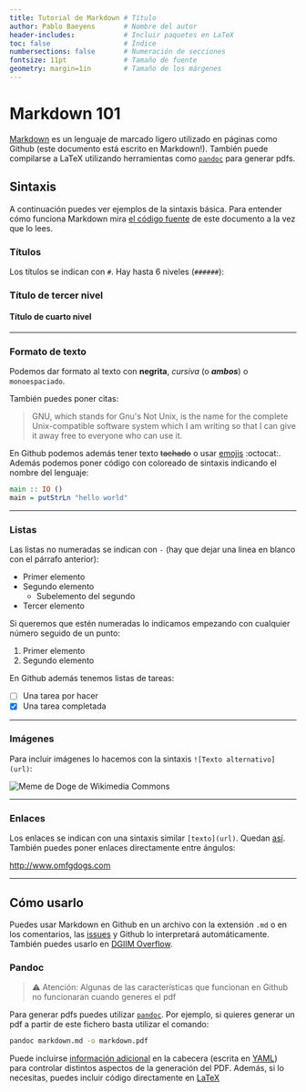```yaml
---
title: Tutorial de Markdown # Título
author: Pablo Baeyens       # Nombre del autor
header-includes:            # Incluir paquetes en LaTeX
toc: false                  # Índice
numbersections: false       # Numeración de secciones
fontsize: 11pt              # Tamaño de fuente
geometry: margin=1in        # Tamaño de los márgenes
---
```


# Markdown 101

[Markdown](//daringfireball.net/projects/markdown) es un lenguaje de marcado ligero utilizado en páginas como Github (este documento está escrito en Markdown!).
También puede compilarse a LaTeX utilizando herramientas como [`pandoc`](http://pandoc.org) para generar pdfs.

## Sintaxis

A continuación puedes ver ejemplos de la sintaxis básica. 
Para entender cómo funciona Markdown mira [el código fuente](//raw.githubusercontent.com/libreim/tutorials/master/markdown.md) de este documento a la vez que lo lees.

### Títulos

Los títulos se indican con `#`. Hay hasta 6 niveles (`######`):

### Título de tercer nivel
#### Título de cuarto nivel

*****

### Formato de texto

Podemos dar formato al texto con **negrita**, *cursiva* (o ***ambos***) o `monoespaciado`.

También puedes poner citas:

> GNU, which stands for Gnu's Not Unix, is the name for the complete Unix-compatible software system which I am writing so that I can give it away free to everyone who can use it.

En Github podemos además tener texto ~~tachado~~ o usar [emojis](http://www.webpagefx.com/tools/emoji-cheat-sheet) :octocat:.
Además podemos poner código con coloreado de sintaxis indicando el nombre del lenguaje:

```haskell
main :: IO ()
main = putStrLn "hello world"
```

*****

### Listas

Las listas no numeradas se indican con `-` (hay que dejar una linea en blanco con el párrafo anterior):

- Primer elemento
- Segundo elemento
  - Subelemento del segundo
- Tercer elemento

Si queremos que estén numeradas lo indicamos empezando con cualquier número seguido de un punto:

1. Primer elemento
2. Segundo elemento

En Github además tenemos listas de tareas:

- [ ] Una tarea por hacer
- [X] Una tarea completada

*****

### Imágenes

Para incluir imágenes lo hacemos con la sintaxis `![Texto alternativo](url)`:

<!--
Esto es un comentario! Quita la imagen cuando generes el documento
en pandoc o descárgala y pon la ruta local.
-->

![Meme de Doge de Wikimedia Commons](http://upload.wikimedia.org/wikipedia/en/5/5f/Original_Doge_meme.jpg)

*****

### Enlaces

Los enlaces se indican con una sintaxis similar `[texto](url)`. 
Quedan [así](//www.youtube.com/watch?v=dQw4w9WgXcQ). 
También puedes poner enlaces directamente entre ángulos:

<http://www.omfgdogs.com>

*****

## Cómo usarlo

Puedes usar Markdown en Github en un archivo con la extensión `.md` o en los comentarios, las [issues](//guides.github.com/features/issues) y Github lo interpretará automáticamente. 
También puedes usarlo en [DGIIM Overflow](http://tux.ugr.es/dgiim/overflow).

### Pandoc

> :warning: Atención: Algunas de las características que funcionan en Github no funcionaran cuando generes el pdf

Para generar pdfs puedes utilizar [`pandoc`](http://pandoc.org). 
Por ejemplo, si quieres generar un pdf a partir de este fichero basta utilizar el comando:

```bash
pandoc markdown.md -o markdown.pdf
```

 Puede incluirse [información adicional](http://pandoc.org/MANUAL.html#variables-set-by-pandoc) en la cabecera (escrita en [YAML](http://yaml.org)) para controlar distintos aspectos de la generación del PDF.
 Además, si lo necesitas, puedes incluir código directamente en [LaTeX](//github.com/libreim/tutorials/blob/master/ejemplo.tex)
